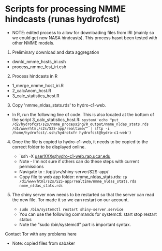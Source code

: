 # Scripts for processing NMME hindcasts (runas hydrofcst)
- NOTE: edited process to allow for downloading files from IRI (mainly so we could get new NASA hindcasts). This process hasnt been tested with other NMME models.

1. Preliminary download and data aggregation
  - dwnld_nmme_hcsts_iri.csh 
  - process_nmme_fcst_iri.csh

2. Process hindcasts in R
  - 1_merge_nmme_hcst_iri.R
  - 2_calcAnom_hcst.R
  - 3_calc_statistics_hcst.R

3. Copy 'nmme_nldas_stats.rds' to hydro-c1-web.
  - In R, run the following line of code. This is also located at the bottom of the script 3_calc_statistics_hcst.R:
     `system('echo "put /d2/hydrofcst/s2s/nmme_processing/R_output/nmme_nldas_stats.rds /d1/www/html/s2s/S2S-app/realtime/" | sftp -i /home/hydrofcst/.ssh/hydrotxfr hydrofcst@hydro-c1-web')`

4. Once the file is copied to hydro-c1-web, it needs to be copied to the correct folder to be displayed online. 
   - `ssh -X userXXX@hydro-c1-web.rap.ucar.edu 
   - Note - I'm not sure if others can do these steps with current permissions
   - Navigate to : /opt/srv/shiny-server/S2S-app/
   - Copy file to web app folder: nmme_nldas_stats.rds: `cp /d1/www/html/s2s/S2S-app/realtime/nmme_nldas_stats.rds nmme_nldas_stats.rds`

5. The shiny server now needs to be restarted so that the server can read the new file. Tor made it so we can restart on our account.
   - `sudo /bin/systemctl restart shiny-server.service`
   - You can use the following commands for systemctl: start stop restart status
   - Note the "sudo /bin/systemctl" part is important syntax.

Contact Tor with any problems here

- Note: copied files from sabaker
